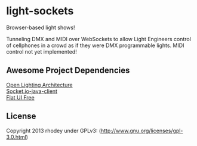 light-sockets
=============
  
Browser-based light shows!  
  
Tunneling DMX and MIDI over WebSockets to allow Light Engineers control
of cellphones in a crowd as if they were DMX programmable lights. MIDI
control not yet implemented!  
  
Awesome Project Dependencies
----------------------------
[Open Lighting Architecture](http://www.opendmx.net)  
[Socket.io-java-client](https://github.com/Gottox/socket.io-java-client)  
[Flat UI Free](http://designmodo.com/flat-free)  
  
License
-------
Copyright 2013 rhodey under GPLv3: (http://www.gnu.org/licenses/gpl-3.0.html)